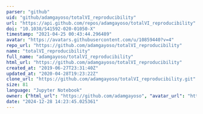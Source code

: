 ```yaml
---
parser: "github"
uid: "github/adamgayoso/totalVI_reproducibility"
url: "https://api.github.com/repos/adamgayoso/totalVI_reproducibility"
doi: "10.1038/S41592-020-01050-X"
timestamp: "2021-04-25 00:43:44.296489"
avatar: "https://avatars.githubusercontent.com/u/10859440?v=4"
repo_url: "https://github.com/adamgayoso/totalVI_reproducibility"
name: "totalVI_reproducibility"
full_name: "adamgayoso/totalVI_reproducibility"
html_url: "https://github.com/adamgayoso/totalVI_reproducibility"
created_at: "2019-06-27T23:31:40Z"
updated_at: "2020-04-28T19:23:22Z"
clone_url: "https://github.com/adamgayoso/totalVI_reproducibility.git"
size: 81
language: "Jupyter Notebook"
owner: {"html_url": "https://github.com/adamgayoso", "avatar_url": "https://avatars.githubusercontent.com/u/10859440?v=4", "login": "adamgayoso", "type": "User"}
date: "2024-12-28 14:23:45.025361"
---
```

